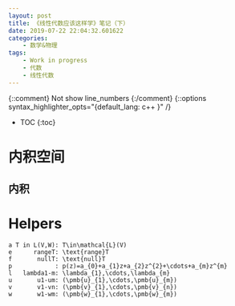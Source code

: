 ```yaml
---
layout: post
title: 《线性代数应该这样学》笔记（下）
date: 2019-07-22 22:04:32.601622
categories:
    - 数学&物理
tags:
    - Work in progress
    - 代数
    - 线性代数
---
```


{::comment} Not show line_numbers {:/comment}
{::options syntax_highlighter_opts="{default_lang: c++ \}" /}

* TOC
{:toc}

# 内积空间

## 内积



# Helpers

```
a T in L(V,W): T\in\mathcal{L}(V)
e      rangeT: \text{range}T
f       nullT: \text{null}T
p            : p(z)=a_{0}+a_{1}z+a_{2}z^{2}+\cdots+a_{m}z^{m}
l   lambda1-m: \lambda_{1},\cdots,\lambda_{m}
u       u1-um: (\pmb{u}_{1},\cdots,\pmb{u}_{m})
v       v1-vn: (\pmb{v}_{1},\cdots,\pmb{v}_{n})
w       w1-wm: (\pmb{w}_{1},\cdots,\pmb{w}_{m})

```

